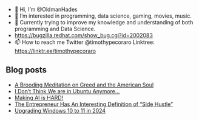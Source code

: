 - 👋 Hi, I’m @OldmanHades
- 👀 I’m interested in programming, data science, gaming, movies, music.
- 🌱 Currently trying to improve my knowledge and understanding of both programming and Data Science.
- https://bugzilla.redhat.com/show_bug.cgi?id=2002083
- 📫 How to reach me Twitter @timothypecoraro
Linktree: https://linktr.ee/timothypecoraro

## Blog posts
<!-- BLOG-POST-LIST:START -->
- [A Brooding Meditation on Greed and the American Soul](https://medium.com/@timothypecoraro/a-brooding-meditation-on-greed-and-the-american-soul-9c768809a722?source=rss-5097f5c9b801------2)
- [I Don’t Think We are in Ubuntu Anymore…](https://medium.com/@timothypecoraro/i-dont-think-we-are-in-ubuntu-anymore-b918998f419a?source=rss-5097f5c9b801------2)
- [Making AI is HARD!](https://medium.com/@timothypecoraro/making-ai-is-hard-f7e0a60bf9b2?source=rss-5097f5c9b801------2)
- [The Entrepreneur Has An Interesting Definition of “Side Hustle”](https://medium.com/@timothypecoraro/the-entrepreneur-has-an-interesting-definition-of-side-hustle-f497de07261c?source=rss-5097f5c9b801------2)
- [Upgrading Windows 10 to 11 in 2024](https://medium.com/@timothypecoraro/upgrading-windows-10-to-11-in-2024-d21a02057f80?source=rss-5097f5c9b801------2)
<!-- BLOG-POST-LIST:END -->
